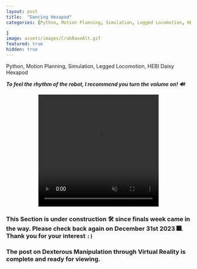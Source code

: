 ```yaml
---
layout: post
title:  "Dancing Hexapod"
categories: [Python, Motion Planning, Simulation, Legged Locomotion, HEBI Daisy Hexapod

]
image: assets/images/CrabRaveAlt.gif
featured: true
hidden: true
---
```


Python, Motion Planning, Simulation, Legged Locomotion, HEBI Daisy Hexapod

***To feel the rhythm of the robot, I recommend you turn the volume on! 🔊***

<div align="center">
<video width="65%" height="305" controls loop autoplay muted>
    <source src="https://github.com/GogiPuttar/adityanairswebsite.github.io/assets/59332714/f7d2aad3-1d4a-49ac-836a-8549b3f0fa4a" type="video/mp4">
</video>
</div>

### This Section is under construction 🛠️ since finals week came in the way. Please check back again on December 31st 2023 🎆. Thank you for your interest `:)`

### The post on Dexterous Manipulation through Virtual Reality is complete and ready for viewing.



